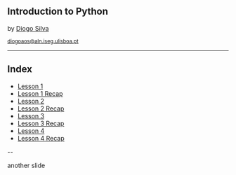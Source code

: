 <img data-src="img/iseg_logo.png" width=400>
<h2>Introduction to Python</h2>
<p>by <a href="https://diogoaos.com">Diogo Silva</a></p>
<small><a href="mailto:diogoaos@aln.iseg.ulisboa.pt">diogoaos@aln.iseg.ulisboa.pt</a></small>

---

## Index

- [Lesson 1](#lesson1)
- [Lesson 1 Recap](#lesson1_recap)
- [Lesson 2](#lesson2)
- [Lesson 2 Recap](#lesson2_recap)
- [Lesson 3]()
- [Lesson 3 Recap]()
- [Lesson 4]()
- [Lesson 4 Recap]()

--

another slide